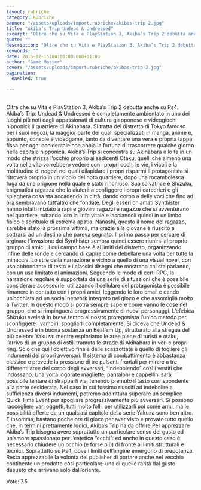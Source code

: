 ```yaml
---
layout: rubriche
category: Rubriche
banner: "/assets/uploads/import.rubriche/akibas-trip-2.jpg"
title: "Akiba’s Trip Undead & Undressed"
excerpt: "Oltre che su Vita e PlayStation 3, Akiba’s Trip 2 debutta anche su Ps4. Akiba’s Trip: Undead & Undressed è completamente ambientato in uno dei luoghi più noti dagli appassionati di cultura giapponese e videogiochi nipponici: il quartiere di Akihabara. Si tratta del distretto di Tokyo famoso per i suoi negozi, la maggior parte dei [&hellip"
quote: ""
description: "Oltre che su Vita e PlayStation 3, Akiba’s Trip 2 debutta anche su Ps4. Akiba’s Trip: Undead & Undressed è completamente ambientato in uno dei luoghi più noti dagli appassionati di cultura giapponese e videogiochi nipponici: il quartiere di Akihabara. Si tratta del distretto di Tokyo famoso per i suoi negozi, la maggior parte dei [&hellip"
keywords: ""
date: 2015-02-15T00:00:00.000+01:00
author: "Game Master"
cover: "/assets/uploads/import.rubriche/akibas-trip-2.jpg"
pagination:
  enabled: true

---
```


[](https://hotmc.com/wp-content/uploads/2015/02/akibas-trip-2.jpg)  
Oltre che su Vita e PlayStation 3, Akiba’s Trip 2 debutta anche su Ps4\. Akiba’s Trip: Undead & Undressed è completamente ambientato in uno dei luoghi più noti dagli appassionati di cultura giapponese e videogiochi nipponici: il quartiere di Akihabara. Si tratta del distretto di Tokyo famoso per i suoi negozi, la maggior parte dei quali specializzati in manga, anime e, appunto, console e videogame, tanto da diventare una vera e propria tappa fissa per ogni occidentale che abbia la fortuna di trascorrere qualche giorno nella capitale nipponica. Akiba’s Trip si concentra su Akihabara e lo fa in un modo che strizza l’occhio proprio ai sedicenti Otaku, quelli che almeno una volta nella vita vorrebbero vedere con i propri occhi le vie, i vicoli e la moltitudine di negozi nei quali dilapidare i propri risparmi.Il protagonista si ritroverà proprio in un vicolo del noto quartiere, dopo una rocambolesca fuga da una prigione nella quale è stato rinchiuso. Sua salvatrice è Shizuku, enigmatica ragazza che lo aiuterà a configgere i propri carcerieri e gli spiegherà cosa sta accadendo in città, dando corpo a delle voci che fino ad ora sembravano tutt’altro che fondate. Degli esseri chiamati Synthister hanno infatti iniziato a rapire giovani ragazzi e ragazze che si avventurano nel quartiere, rubando loro la linfa vitale e lasciandoli quindi in un limbo fisico e spirituale di estrema apatia. Nanashi, questo il nome del ragazzo, sarebbe stato la prossima vittima, ma grazie alla giovane è riuscito a sottrarsi ad un destino che pareva segnato. Il primo passo per cercare di arginare l’invasione dei Synthister sembra quindi essere riunirsi al proprio gruppo di amici, il cui campo base è ai limiti del distretto, organizzando infine delle ronde e cercando di capire come debellare una volta per tutte la minaccia. Lo stile della narrazione è vicino a quello di una visual novel, con uso abbondante di testo e i classici disegni che mostrano chi sta parlando, con un uso limitato di animazioni. Seguendo le mode di certi RPG, la narrazione regolare è supportata da una serie di situazioni che è possibile considerare accessorie: utilizzando il cellulare del protagonista è possibile rimanere in contatto con i propri amici, leggendo le loro email e dando un’occhiata ad un social network integrato nel gioco e che assomiglia molto a Twitter. In questo modo si potrà sempre sapere come vanno le cose nel gruppo, che si rimpinguerà progressivamente di nuovi personaggi. L’efebica Shizuku svelerà in breve tempo al nostro protagonista l’unico metodo per sconfiggere i vampiri: spogliarli completamente. Si diceva che Undead & Undressed è in buona sostanza un Beat’em Up, strutturato alla stregua del più celebre Yakuza: mentre esploriamo le aree piene di turisti e otaku, l’arrivo di un gruppo di ostili tramuta le strade di Akihabara in veri e propri ring. Solo che qui l’obiettivo finale delle scazzottate è quello di togliere gli indumenti dei propri avversari. Il sistema di combattimento è abbastanza classico e prevede la pressione di tre pulsanti frontali per mirare a tre differenti aree del corpo degli avversari, “indebolendo” così i vestiti che indossano. Una volta logorate magliette, pantaloni e cappellini sarà possibile tentare di strapparli via, tenendo premuto il tasto corrispondente alla parte desiderata. Nel caso in cui fossimo riusciti ad indebolire a sufficienza diversi indumenti, potremo addirittura superare un semplice Quick Time Event per spogliare progressivamente più avversari. Si possono raccogliere vari oggetti, tutti molto folli, per utilizzarli poi come armi, ma le possibilità offerte da un qualsiasi capitolo della serie Yakuza sono ben altro. E insomma, bastano poche ore di gioco per aver visto e provato tutto quello che, in termini prettamente ludici, Akiba’s Trip ha da offrire.Per apprezzare Akiba’s Trip bisogna avere soprattutto un particolare senso del gusto ed un’amore spassionato per l’estetica “ecchi”: ed anche in questo caso è necessario chiudere un occhio (e forse più) di fronte ai limiti strutturali e tecnici. Soprattutto su Ps4, dove i limiti dell’engine emergono di prepotenza. Resta apprezzabile la volontà del publisher di portare anche nel vecchio continente un prodotto così particolare: una di quelle rarità dal gusto desueto che arrivano solo dall’oriente.

Voto: 7.5